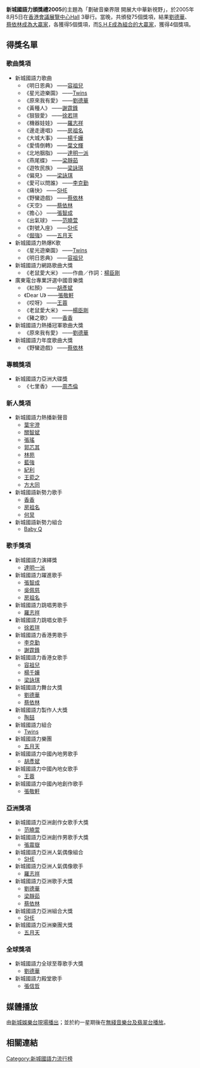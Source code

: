 **新城國語力頒獎禮2005**的主題為「劃破音樂界限
開展大中華新視野」，於2005年8月5日在[香港會議展覽中心Hall](../Page/香港會議展覽中心.md "wikilink")
3舉行。當晚，共頒發75個獎項，結果[劉德華](../Page/劉德華.md "wikilink")、[蔡依林成為大贏家](../Page/蔡依林.md "wikilink")，各獲得5個獎項，而[S.H.E成為組合的大贏家](../Page/S.H.E.md "wikilink")，獲得4個獎項。

## 得獎名單

### 歌曲獎項

  - 新城國語力歌曲
      - 《明日恩典》 ——[容祖兒](https://zh.wikipedia.org/wiki/容祖兒 "wikilink")
      - 《星光遊樂園》
        ——[Twins](https://zh.wikipedia.org/wiki/Twins "wikilink")
      - 《原來我有愛》 ——[劉德華](../Page/劉德華.md "wikilink")
      - 《黃種人》 ——[謝霆鋒](../Page/謝霆鋒.md "wikilink")
      - 《狠狠愛》 ——[徐若瑄](../Page/徐若瑄.md "wikilink")
      - 《機器娃娃》 ——[羅志祥](../Page/羅志祥.md "wikilink")
      - 《邊走邊唱》 ——[房祖名](../Page/房祖名.md "wikilink")
      - 《大城大事》 ——[楊千嬅](../Page/楊千嬅.md "wikilink")
      - 《愛情倒轉》 ——[葉文輝](../Page/葉文輝.md "wikilink")
      - 《北地胭脂》 ——[達明一派](../Page/達明一派.md "wikilink")
      - 《燕尾蝶》 ——[梁靜茹](../Page/梁靜茹.md "wikilink")
      - 《遊牧民族》 ——[梁詠琪](https://zh.wikipedia.org/wiki/梁詠琪 "wikilink")
      - 《偏見》 ——[梁詠琪](https://zh.wikipedia.org/wiki/梁詠琪 "wikilink")
      - 《愛可以問誰》 ——[李克勤](../Page/李克勤.md "wikilink")
      - 《痛快》 ——[SHE](https://zh.wikipedia.org/wiki/SHE "wikilink")
      - 《野蠻遊戲》 ——[蔡依林](../Page/蔡依林.md "wikilink")
      - 《天空》 ——[蔡依林](../Page/蔡依林.md "wikilink")
      - 《擔心》 ——[張智成](../Page/張智成.md "wikilink")
      - 《出氣球》 ——[范曉萱](../Page/范曉萱.md "wikilink")
      - 《對號入座》 ——[SHE](https://zh.wikipedia.org/wiki/SHE "wikilink")
      - 《[倔強](../Page/倔強.md "wikilink")》
        ——[五月天](../Page/五月天.md "wikilink")
  - 新城國語力熱爆K歌
      - 《星光遊樂園》
        ——[Twins](https://zh.wikipedia.org/wiki/Twins "wikilink")
      - 《明日恩典》 ——[容祖兒](https://zh.wikipedia.org/wiki/容祖兒 "wikilink")
  - 新城國語力網路歌曲大獎
      - 《老鼠愛大米》
        ——作曲／作詞：[楊臣剛](https://zh.wikipedia.org/wiki/楊臣剛 "wikilink")
  - 廣東電台專業評選中國音樂獎
      - 《紅顏》 ——[胡彥斌](../Page/胡彥斌.md "wikilink")
      - 《Dear U》 ——[張敬軒](https://zh.wikipedia.org/wiki/張敬軒 "wikilink")
      - 《哎呀》 ——[王蓉](../Page/王蓉.md "wikilink")
      - 《老鼠愛大米》 ——[楊臣剛](https://zh.wikipedia.org/wiki/楊臣剛 "wikilink")
      - 《豬之歌》 ——[香香](../Page/香香_\(歌手\).md "wikilink")
  - 新城國語力熱播冠軍歌曲大獎
      - 《原來我有愛》 ——[劉德華](../Page/劉德華.md "wikilink")
  - 新城國語力年度歌曲大獎
      - 《野蠻遊戲》 ——[蔡依林](../Page/蔡依林.md "wikilink")

### 專輯獎項

  - 新城國語力亞洲大碟獎
      - 《七里香》 ——[周杰倫](../Page/周杰倫.md "wikilink")

### 新人獎項

  - 新城國語力熱播新聲音
      - [葉宇澄](../Page/葉宇澄.md "wikilink")
      - [關智斌](../Page/關智斌.md "wikilink")
      - [張瑤](https://zh.wikipedia.org/wiki/張瑤 "wikilink")
      - [郭芯其](../Page/郭芯其.md "wikilink")
      - [林苑](https://zh.wikipedia.org/wiki/林苑 "wikilink")
      - [藍強](https://zh.wikipedia.org/wiki/藍強 "wikilink")
      - [紀利](https://zh.wikipedia.org/wiki/紀利 "wikilink")
      - [王菀之](https://zh.wikipedia.org/wiki/王菀之 "wikilink")
      - [方大同](https://zh.wikipedia.org/wiki/方大同 "wikilink")
  - 新城國語新勢力歌手
      - [香香](../Page/香香_\(歌手\).md "wikilink")
      - [房祖名](../Page/房祖名.md "wikilink")
      - [何炅](../Page/何炅.md "wikilink")
  - 新城國語新勢力組合
      - [Baby Q](https://zh.wikipedia.org/wiki/Baby_Q "wikilink")

### 歌手獎項

  - 新城國語力演繹獎
      - [達明一派](../Page/達明一派.md "wikilink")
  - 新城國語力躍進歌手
      - [張智成](../Page/張智成.md "wikilink")
      - [吳佩慈](../Page/吳佩慈.md "wikilink")
      - [房祖名](../Page/房祖名.md "wikilink")
  - 新城國語力跳唱男歌手
      - [羅志祥](../Page/羅志祥.md "wikilink")
  - 新城國語力跳唱女歌手
      - [徐若瑄](../Page/徐若瑄.md "wikilink")
  - 新城國語力香港男歌手
      - [李克勤](../Page/李克勤.md "wikilink")
      - [謝霆鋒](../Page/謝霆鋒.md "wikilink")
  - 新城國語力香港女歌手
      - [容祖兒](https://zh.wikipedia.org/wiki/容祖兒 "wikilink")
      - [楊千嬅](../Page/楊千嬅.md "wikilink")
      - [梁詠琪](https://zh.wikipedia.org/wiki/梁詠琪 "wikilink")
  - 新城國語力舞台大獎
      - [劉德華](../Page/劉德華.md "wikilink")
      - [蔡依林](../Page/蔡依林.md "wikilink")
  - 新城國語力製作人大獎
      - [陶喆](../Page/陶喆.md "wikilink")
  - 新城國語力組合
      - [Twins](https://zh.wikipedia.org/wiki/Twins "wikilink")
  - 新城國語力樂團
      - [五月天](../Page/五月天.md "wikilink")
  - 新城國語力中國內地男歌手
      - [胡彥斌](../Page/胡彥斌.md "wikilink")
  - 新城國語力中國內地女歌手
      - [王蓉](../Page/王蓉.md "wikilink")
  - 新城國語力中國內地創作歌手
      - [張敬軒](https://zh.wikipedia.org/wiki/張敬軒 "wikilink")

### 亞洲獎項

  - 新城國語力亞洲創作女歌手大獎
      - [范曉萱](../Page/范曉萱.md "wikilink")
  - 新城國語力亞洲創作男歌手大獎
      - [張震嶽](https://zh.wikipedia.org/wiki/張震嶽 "wikilink")
  - 新城國語力亞洲人氣偶像組合
      - [SHE](https://zh.wikipedia.org/wiki/SHE "wikilink")
  - 新城國語力亞洲人氣偶像歌手
      - [羅志祥](../Page/羅志祥.md "wikilink")
  - 新城國語力亞洲歌手大獎
      - [劉德華](../Page/劉德華.md "wikilink")
      - [梁靜茹](../Page/梁靜茹.md "wikilink")
      - [蔡依林](../Page/蔡依林.md "wikilink")
  - 新城國語力亞洲組合大獎
      - [SHE](https://zh.wikipedia.org/wiki/SHE "wikilink")
  - 新城國語力亞洲樂團大獎
      - [五月天](../Page/五月天.md "wikilink")

### 全球獎項

  - 新城國語力全球至尊歌手大獎
      - [劉德華](../Page/劉德華.md "wikilink")
  - 新城國語力殿堂歌手
      - [張信哲](../Page/張信哲.md "wikilink")

## 媒體播放

由[新城娛樂台現場播出](https://zh.wikipedia.org/wiki/新城娛樂台 "wikilink")；並於約一星期後在[無綫音樂台及](https://zh.wikipedia.org/wiki/無綫音樂台 "wikilink")[翡翠台播放](../Page/翡翠台.md "wikilink")。

## 相關連結

[Category:新城國語力流行榜](https://zh.wikipedia.org/wiki/Category:新城國語力流行榜 "wikilink")